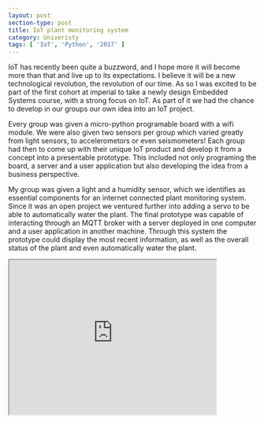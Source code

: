 ```yaml
---
layout: post
section-type: post
title: IoT plant monitoring system
category: Univeristy
tags: [ 'IoT', 'Python', '2017' ]
---
```


IoT has recently been quite a buzzword, and I hope more it will become more than that and live up to its expectations. I believe it will be a new technological revolution, the revolution of our time. As so I was excited to be part of the first cohort at imperial to take a newly design Embedded Systems course, with a strong focus on IoT. As part of it we had the chance to develop in our groups our own idea into an IoT project.

Every group was given a micro-python programable board with a wifi module. We were also given two sensors per group which varied greatly from light sensors, to accelerometors or even seismometers! Each group had then to come up with their unique IoT product and develop it from a concept into a presentable prototype. This included not only programing the board, a server and a user application but also developing the idea from a business perspective. 

My group was given a light and a humidity sensor, which we identifies as essential components for an internet connected plant monitoring system. Since it was an open project we ventured further into adding a servo to be able to automatically water the plant. The final prototype was capable of interacting through an MQTT broker with a server deployed in one computer and a user application in another machine. Through this system the prototype could display the most recent information, as well as the overall status of the plant and even automatically water the plant.

 <iframe width="420" height="315"
src="https://www.youtube.com/embed/ZFxPW8YGl64">
</iframe> 

